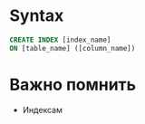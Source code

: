 # Syntax
```sql
CREATE INDEX [index_name]
ON [table_name] ([column_name])
```
# Важно помнить
- Индексам 
